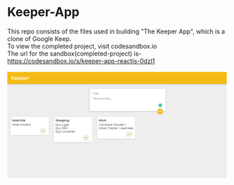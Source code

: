 # Keeper-App
This repo consists of the files used in building "The Keeper App", which is a clone of Google Keep.<br />
To view the completed project, visit codesandbox.io <br />
The url for the sandbox(completed-project) is- https://codesandbox.io/s/keeper-app-reactjs-0dzl1<br /><br />
![Image of Keeper App](https://github.com/Godzilla5111/Keeper-App/blob/master/Keeper.PNG)


